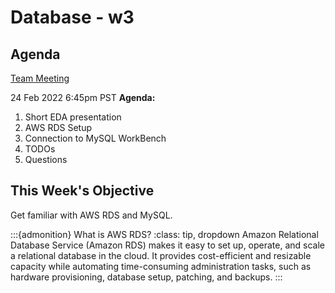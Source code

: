 # Database - w3

## Agenda

[Team Meeting](https://us02web.zoom.us/j/4833516577?pwd=emgvY2xnSEF5Zlh4Si9kVkx3S0dzZz09)

24 Feb 2022 6:45pm PST
**Agenda:**

1. Short EDA presentation
2. AWS RDS Setup
3. Connection to MySQL WorkBench
4. TODOs
5. Questions

## This Week's Objective

Get familiar with AWS RDS and MySQL.

:::{admonition} What is AWS RDS?
:class: tip, dropdown
Amazon Relational Database Service (Amazon RDS) makes it easy to set up, operate, and scale a relational database in the cloud. It provides cost-efficient and resizable capacity while automating time-consuming administration tasks, such as hardware provisioning, database setup, patching, and backups.
:::
